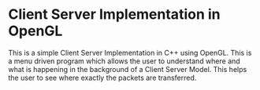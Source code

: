 # Client Server Implementation in OpenGL
This is a simple Client Server Implementation in C++ using OpenGL. This is a menu driven program which allows the user to understand where and what is happening in the background of a Client Server Model. This helps the user to see where exactly the packets are transferred.
